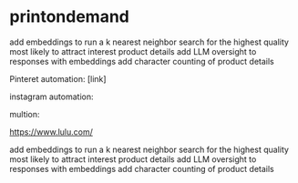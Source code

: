 # printondemand

add embeddings to run a k nearest neighbor search for the highest quality most likely to attract interest product details
add LLM oversight to responses with embeddings
add character counting of product details


Pinteret automation:
[link]

instagram automation:

multion:


https://www.lulu.com/



add embeddings to run a k nearest neighbor search for the highest quality most likely to attract interest product details
add LLM oversight to responses with embeddings
add character counting of product details

